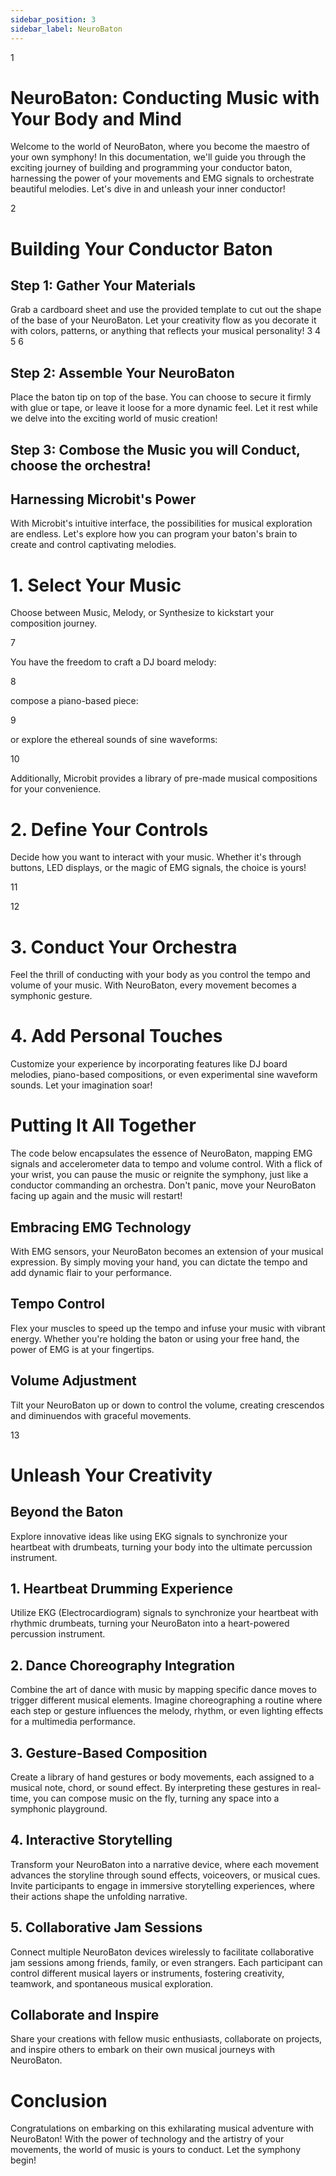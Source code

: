 ```yaml
---
sidebar_position: 3
sidebar_label: NeuroBaton
---
```


1


# NeuroBaton: Conducting Music with Your Body and Mind
Welcome to the world of NeuroBaton, where you become the maestro of your own symphony! In this documentation, we'll guide you through the exciting journey of building and programming your conductor baton, harnessing the power of your movements and EMG signals to orchestrate beautiful melodies. Let's dive in and unleash your inner conductor!

2


# Building Your Conductor Baton

## Step 1: Gather Your Materials
Grab a cardboard sheet and use the provided template to cut out the shape of the base of your NeuroBaton. Let your creativity flow as you decorate it with colors, patterns, or anything that reflects your musical personality!
3
4
5
6



## Step 2: Assemble Your NeuroBaton
Place the baton tip on top of the base. You can choose to secure it firmly with glue or tape, or leave it loose for a more dynamic feel. Let it rest while we delve into the exciting world of music creation!

## Step 3: Combose the Music you will Conduct, choose the orchestra!


## Harnessing Microbit's Power
With Microbit's intuitive interface, the possibilities for musical exploration are endless. Let's explore how you can program your baton's brain to create and control captivating melodies.

# 1. Select Your Music
Choose between Music, Melody, or Synthesize to kickstart your composition journey.

 
7


You have the freedom to craft a DJ board melody:

8

compose a piano-based piece:

9

or explore the ethereal sounds of sine waveforms:

10

Additionally, Microbit provides a library of pre-made musical compositions for your convenience.

# 2. Define Your Controls
Decide how you want to interact with your music. Whether it's through buttons, LED displays, or the magic of EMG signals, the choice is yours!

11

12

# 3. Conduct Your Orchestra
Feel the thrill of conducting with your body as you control the tempo and volume of your music. With NeuroBaton, every movement becomes a symphonic gesture.

# 4. Add Personal Touches
Customize your experience by incorporating features like DJ board melodies, piano-based compositions, or even experimental sine waveform sounds. Let your imagination soar!


# Putting It All Together
The code below encapsulates the essence of NeuroBaton, mapping EMG signals and accelerometer data to tempo and volume control. With a flick of your wrist, you can pause the music or reignite the symphony, just like a conductor commanding an orchestra. Don't panic, move your NeuroBaton facing up again and the music will restart!

## Embracing EMG Technology
With EMG sensors, your NeuroBaton becomes an extension of your musical expression. By simply moving your hand, you can dictate the tempo and add dynamic flair to your performance.

## Tempo Control
Flex your muscles to speed up the tempo and infuse your music with vibrant energy. Whether you're holding the baton or using your free hand, the power of EMG is at your fingertips.

## Volume Adjustment
Tilt your NeuroBaton up or down to control the volume, creating crescendos and diminuendos with graceful movements.



13

# Unleash Your Creativity

## Beyond the Baton
Explore innovative ideas like using EKG signals to synchronize your heartbeat with drumbeats, turning your body into the ultimate percussion instrument.

## 1. Heartbeat Drumming Experience
Utilize EKG (Electrocardiogram) signals to synchronize your heartbeat with rhythmic drumbeats, turning your NeuroBaton into a heart-powered percussion instrument.

## 2. Dance Choreography Integration
Combine the art of dance with music by mapping specific dance moves to trigger different musical elements. Imagine choreographing a routine where each step or gesture influences the melody, rhythm, or even lighting effects for a multimedia performance.

## 3. Gesture-Based Composition
Create a library of hand gestures or body movements, each assigned to a musical note, chord, or sound effect. By interpreting these gestures in real-time, you can compose music on the fly, turning any space into a symphonic playground.

## 4. Interactive Storytelling
Transform your NeuroBaton into a narrative device, where each movement advances the storyline through sound effects, voiceovers, or musical cues. Invite participants to engage in immersive storytelling experiences, where their actions shape the unfolding narrative.

## 5. Collaborative Jam Sessions
Connect multiple NeuroBaton devices wirelessly to facilitate collaborative jam sessions among friends, family, or even strangers. Each participant can control different musical layers or instruments, fostering creativity, teamwork, and spontaneous musical exploration.


## Collaborate and Inspire
Share your creations with fellow music enthusiasts, collaborate on projects, and inspire others to embark on their own musical journeys with NeuroBaton.

# Conclusion
Congratulations on embarking on this exhilarating musical adventure with NeuroBaton! With the power of technology and the artistry of your movements, the world of music is yours to conduct. Let the symphony begin!

